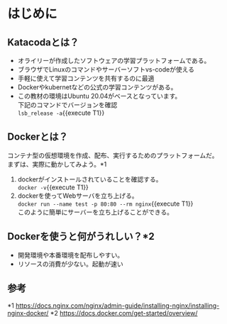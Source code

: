 # はじめに
## Katacodaとは？
- オライリーが作成したソフトウェアの学習プラットフォームである。
- ブラウザでLinuxのコマンドやサーバーソフトvs-codeが使える
- 手軽に使えて学習コンテンツを共有するのに最適
- Dockerやkubernetなどの公式の学習コンテンツがある。
- この教材の環境はUbuntu 20.04がベースとなっています。  
  下記のコマンドでバージョンを確認  
`lsb_release -a`{{execute T1}}
## Dockerとは？
コンテナ型の仮想環境を作成、配布、実行するためのプラットフォームだ。  
まずは、実際に動かしてみよう。*1
1. dockerがインストールされていることを確認する。  
`docker -v`{{execute T1}}
2. dockerを使ってWebサーバを立ち上げる。  
`docker run --name test -p 80:80 --rm nginx`{{execute T1}}  
このように簡単にサーバーを立ち上げることができる。

## Dockerを使うと何がうれしい？*2
- 開発環境や本番環境を配布しやすい。
- リソースの消費が少ない。起動が速い



## 参考
*1 https://docs.nginx.com/nginx/admin-guide/installing-nginx/installing-nginx-docker/
*2 https://docs.docker.com/get-started/overview/